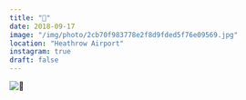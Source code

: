 ```yaml
---
title: "🦇"
date: 2018-09-17
image: "/img/photo/2cb70f983778e2f8d9fded5f76e09569.jpg"
location: "Heathrow Airport"
instagram: true
draft: false
---
```


![🦇](/img/photo/2cb70f983778e2f8d9fded5f76e09569.jpg)
